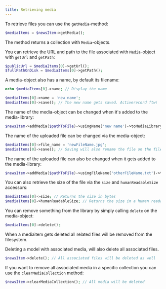 ```yaml
---
title: Retrieving media
---
```


To retrieve files you can use the `getMedia`-method:

```php
$mediaItems = $newsItem->getMedia();
```

The method returns a collection with `Media`-objects.

You can retrieve the URL and path to the file associated with `Media`-object with `getUrl` and `getPath`:

```php
$publicUrl = $mediaItems[0]->getUrl();
$fullPathOnDisk = $mediaItems[0]->getPath();
```

A media-object also has a name, by default its filename:

```php
echo $mediaItems[0]->name; // Display the name

$mediaItems[0]->name = 'new name';
$mediaItems[0]->save(); // The new name gets saved. Activerecord ftw!
```

The name of the media-object can be changed when it's added to the media-library:

```php
$newsItem->addMedia($pathToFile)->usingName('new name')->toMediaLibrary();
```

The name of the uploaded file can be changed via the media-object:

```php
$mediaItems[0]->file_name = 'newFileName.jpg';
$mediaItems[0]->save(); // Saving will also rename the file on the filesystem.
```

The name of the uploaded file can also be changed when it gets added to the media-library:

```php
$newsItem->addMedia($pathToFile)->usingFileName('otherFileName.txt')->toMediaLibrary();
```

You can also retrieve the size of the file via the `size` and `humanReadableSize` accessors:

```php
$mediaItems[0]->size; // Returns the size in bytes
$mediaItems[0]->humanReadableSize; // Returns the size in a human readable format (eg. 1,5 MB)
```

You can remove something from the library by simply calling `delete` on the media-object:

```php
$mediaItems[0]->delete();
```

When a mediaitem gets deleted all related files will be removed from the filesystem.

Deleting a model with associated media, will also delete all associated files.

```php
$newsItem->delete(); // All associated files will be deleted as well
```

If you want to remove all associated media in a specific collection you can use the `clearMediaCollection` method:

```php
$newsItem->clearMediaCollection(); // All media will be deleted
```
